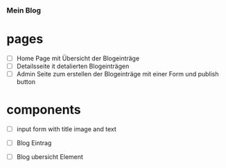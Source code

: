 ### Mein Blog 

# pages
 - [ ] Home Page mit Übersicht der Blogeinträge
 - [ ] Detailsseite it detalierten Blogeinträgen
 - [ ] Admin Seite zum erstellen der Blogeinträge mit einer Form und publish button

# components
- [ ] input form with title image and text
- [ ] Blog Eintrag 
- [ ] Blog ubersicht Element

